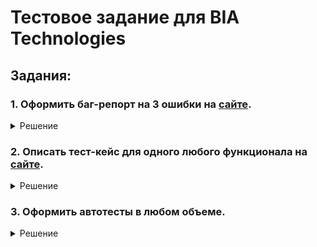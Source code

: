 # Тестовое задание для BIA Technologies

## Задания:

### 1. Оформить баг-репорт на 3 ошибки на [сайте](https://tms.biacorp.ru/).

<details>
  <summary>Решение</summary>
  
  
 [Оформленные баг-репорты](https://docs.google.com/spreadsheets/d/1cZNyiGEnnTB-357YzNVW7ydSaZBQWVtfXEs-TosCfmU/edit?usp=sharing)
  
</details>

### 2. Описать тест-кейс для одного любого функционала на [сайте](https://tms.biacorp.ru/).

<details>
  <summary>Решение</summary>
  
  
  [Тест-кейсы для формы регистрации](https://docs.google.com/spreadsheets/d/1gWTNpFPIUQ5bO9eyD49ahDOeJJxCkMvn9st9xSNxoRg/edit?usp=sharing)
  
</details>

### 3. Оформить автотесты в любом объеме.

<details>
  <summary>Решение</summary>
  

  
</details>

